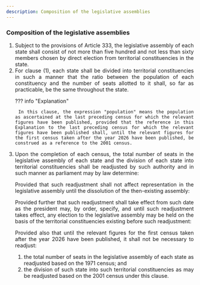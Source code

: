 ```yaml
---
description: Composition of the legislative assemblies
---
```


### Composition of the legislative assemblies

1. <div style="text-align: justify"> Subject to the provisions of Article 333, the legislative assembly of each state shall consist of not more than five hundred and not less than sixty members chosen by direct election from territorial constituencies in the state.
2. <div style="text-align: justify"> For clause (1), each state shall be divided into territorial constituencies in such a manner that the ratio between the population of each constituency and the number of seats allotted to it shall, so far as practicable, be the same throughout the state.

    ??? info "Explanation"

        In this clause, the expression "population" means the population as ascertained at the last preceding census for which the relevant figures have been published, provided that the reference in this Explanation to the last preceding census for which the relevant figures have been published shall, until the relevant figures for the first census taken after the year 2026 have been published, be construed as a reference to the 2001 census.

3. <div style="text-align: justify"> Upon the completion of each census, the total number of seats in the legislative assembly of each state and the division of each state into territorial constituencies shall be readjusted by such authority and in such manner as parliament may by law determine:
    </p>

    Provided that such readjustment shall not affect representation in the legislative assembly until the dissolution of the then-existing assembly:

    </p>

    Provided further that such readjustment shall take effect from such date as the president may, by order, specify, and until such readjustment takes effect, any election to the legislative assembly may be held on the basis of the territorial constituencies existing before such readjustment:

    </p>

    Provided also that until the relevant figures for the first census taken after the year 2026 have been published, it shall not be necessary to readjust:

    1. the total number of seats in the legislative assembly of each state as readjusted based on the 1971 census; and
    2. the division of such state into such territorial constituencies as may be readjusted based on the 2001 census under this clause.
